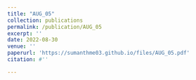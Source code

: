 ```yaml
---
title: "AUG_05"
collection: publications
permalink: /publication/AUG_05
excerpt: ''
date: 2022-08-30
venue: ''
paperurl: 'https://sumanthme03.github.io/files/AUG_05.pdf'
citation: #''

---
```


[Download paper here]: (https://sumanthme03.github.io/files/AUG_05.pdf)






